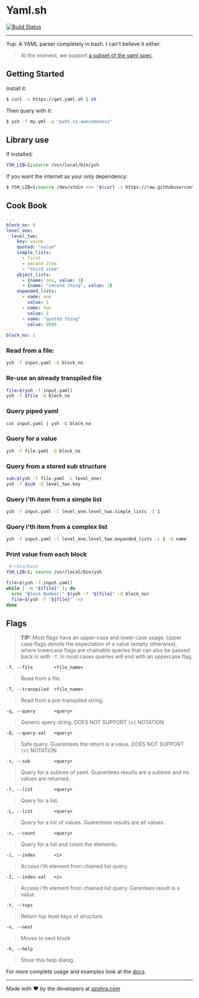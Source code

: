 # Yaml.sh
[![Build Status](https://travis-ci.org/azohra/yaml.sh.svg?branch=master)](https://travis-ci.org/azohra/yaml.sh)

---

Yup. A YAML parser completely in bash. I can't believe it either.

> At the moment, we support [a subset of the yaml spec](https://docs.yaml.sh/#/supported_yml).

## Getting Started

Install it:
```bash
$ curl -s https://get.yaml.sh | sh
```

Then query with it:
```bash
$ ysh -f my.yml -q "path.to.awesomeness"
```

## Library use

If installed:
```bash
YSH_LIB=1;source /usr/local/bin/ysh
```

If you want the internet as your only dependency:
```bash
$ YSH_LIB=1;source /dev/stdin <<< "$(curl -s https://raw.githubusercontent.com/azohra/yaml.sh/v0.1.5/ysh)"
```

## Cook Book

```yaml
---
block_no: 0
level_one:
  level_two:
    key: value
    quoted: "value"
    simple_lists:
      - first
      - second item
      - "third item"
    object_lists:
      - {name: one, value: 1}
      - {name: "second thing", value: 2}
    expanded_lists:
      - name: one
        value: 1
      - name: two
        value: 2
      - name: "quoted thing"
        value: 9000
---
block_no: 1
```

### Read from a file:
```bash
ysh -f input.yaml -Q block_no
```

### Re-use an already transpiled file
```bash
file=$(ysh -f input.yaml)
ysh -T $file -Q block_no
```

### Query piped yaml
```bash
cat input.yaml | ysh -Q block_no
```

### Query for a value
```bash
ysh -f file.yaml -Q block_no
```

### Query from a stored sub structure
```bash
sub=$(ysh -f file.yaml -s level_one)
ysh -T $sub -Q level_two.key
```

### Query i'th item from a simple list
```bash
ysh -f input.yaml -l level_one.level_two.simple_lists -I 1
```

### Query i'th item from a complex list
```bash
ysh -f input.yaml -l level_one.level_two.expanded_lists -i 1 -Q name
```

### Print value from each block
```bash
 #!/bin/bash
YSH_LIB=1; source /usr/local/bin/ysh

file=$(ysh -f input.yaml)
while [ -n "${file}" ]; do
  echo "Block Number:" $(ysh -T "${file}" -Q block_no)
  file=$(ysh -T "${file}" -n)
done
```


## Flags

> **TIP:** 
> Most flags have an upper-case and lower case usage. Upper case
> flags denote the expectation of a value (empty otherwise),
> where lowercase flags are chainable queries that can also
> be passed back in with `-T`. In most cases queries will end
> with an uppercase flag.


`-f, --file        <file_name>`
> Read from a file.

`-T, --transpiled  <file_name>`
> Read from a pre-transpiled string.

`-q, --query       <query>`
> Generic query string. DOES NOT SUPPORT `[n]` NOTATION

`-Q, --query-val   <query>`
> Safe query. Guarentees the return is a value. DOES NOT SUPPORT `[n]` NOTATION

`-s, --sub         <query>`
> Query for a subtree of yaml. Guarentees results are a subtree and no values are returned.

`-l, --list        <query>`
> Query for a list.

`-L, --list        <query>`
> Query for a list of values. Guarentees results are all values.

`-c, --count       <query>`
> Query for a list and count the elements.

`-i, --index       <i>`
> Access i'th element from chained list query.

`-I, --index-val   <i>`
> Access i'th element from chained list query. Garentees result is a value.

`-t, --tops           `
> Return top level keys of structure.

`-n, --next           `
> Moves to next block

`-h, --help           `
> Show this help dialog.

For more complete usage and examples look at the [docs](https://docs.yaml.sh).

---
Made with ❤️ by the developers at [azohra.com](https://azohra.com)

